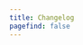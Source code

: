 ```yaml
---
title: Changelog
pagefind: false
---
```






























































